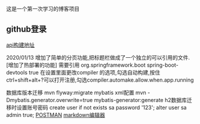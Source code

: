 这是一个第一次学习的博客项目

## github登录
[api构建地址](https://developer.github.com/apps/building-oauth-apps/creating-an-oauth-app/)

2020/01/13 增加了简单的分页功能,把标题栏做成了一个独立的可以引用的文件.
[增加了热部署的功能] 需要引用
         <dependency>
            <groupId>org.springframework.boot</groupId>
            <artifactId>spring-boot-devtools</artifactId>
            <optional>true</optional>
        </dependency>
 在设置里面更改compiler 的选项,勾选自动构建,按住ctrl+shift+alt+?可以打开注册,勾选compiler.automake.allow.when.app.running

数据库版本迁移 mvn flyway:migrate
mybatis xml配置 mvn -Dmybatis.generator.overwrite=true mybatis-generator:generate
h2数据库迁移时设置账号密码
create user if not exists sa password '123';
alter user sa admin true;
[POSTMAN](https://chrome.google.com/webstore/detail/coohjcphdfgbiolnekdpbcijmhambjff)
[markdown编辑器](https://pandao.github.io/editor.md/)